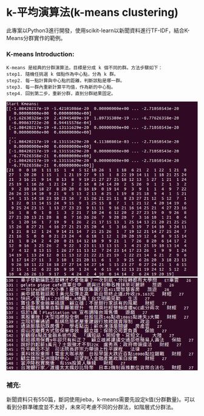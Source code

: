 # k-平均演算法(k-means clustering)
此專案以Python3進行開發，使用scikit-learn以新聞資料進行TF-IDF，結合K-Means分群實作的範例。

### K-means Introduction:
```
K-means 是經典的分群演算法，目標是分成 k 個不同的群。方法步驟如下：
step1. 隨機任挑選 k 個點作為中心點，分為 k 群。
step2. 每一點計算與中心點的距離，判斷該點是哪一群。
step3. 每一群內重新計算平均值，作為新的中心點。
step4. 回到第二步，重新分群，直到分群結果固定。
```
![image](https://github.com/Cheng-Yi-Ting/KMeans/blob/master/img/center_points&clustering_result.png)
![image](https://github.com/Cheng-Yi-Ting/KMeans/blob/master/img/result.png)


### 補充:
新聞資料只有550篇，斷詞使用jieba，k-means需要先設定k值(分群數量)。可以看到分群準確度並不太好，未來可考慮不同的分群法，如階層式分群法。

